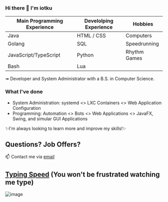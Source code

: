 ### Hi there 👋 I'm iotku

| Main Programming Experience | Develolping Experience      | Hobbies
| -------------               | --------------------------  | -------
| Java                        | HTML / CSS                  | Computers
| Golang                      | SQL                         | Speedrunning
| JavaScript/TypeScript       | Python                      | Rhythm Games
| Bash                        | Lua                         | 

➟ Developer and System Administrator with a B.S. in Computer Science.

### What I've done
 - System Administration: systemd <> LXC Containers <> Web Application Configuration
 - Programming: Automation <> Bots <> Web Applications <> JavaFX, Swing, and simular GUI Applications
 
✨I'm always looking to learn more and improve my skills!✨

## Questions? Job Offers?
📫 Contact me via [email](mailto:github@iotku.pw)
<!--
**iotku/iotku** is a ✨ _special_ ✨ repository because its `README.md` (this file) appears on your GitHub profile.

Here are some ideas to get you started:

- 🔭 I’m currently working on ...
- 🌱 I’m currently learning ...
- 👯 I’m looking to collaborate on ...
- 🤔 I’m looking for help with ...
- 💬 Ask me about ...
- 📫 How to reach me: ...
- 😄 Pronouns: ...
- ⚡ Fun fact: ...
-->
## [Typing Speed](https://monkeytype.com/profile/iotku) (You won't be frustrated watching me type)
![image](https://github.com/user-attachments/assets/3cb0b834-480e-406a-a4c2-fd2a2a7508d1)


